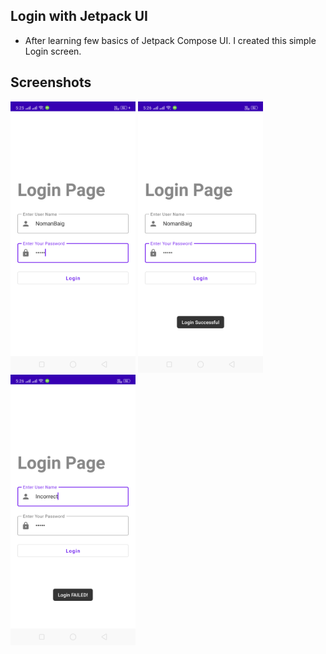 ## Login with Jetpack UI

- After learning few basics of Jetpack Compose UI. I created this simple Login screen.

## Screenshots

<img src="Screenshot1.png" width="200"/> <img src="Screenshot2.png" width="200"/> <img src="Screenshot3.png" width="200"/>

